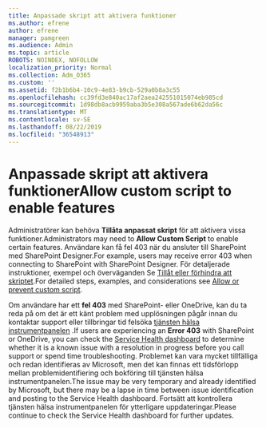 ```yaml
---
title: Anpassade skript att aktivera funktioner
ms.author: efrene
author: efrene
manager: pamgreen
ms.audience: Admin
ms.topic: article
ROBOTS: NOINDEX, NOFOLLOW
localization_priority: Normal
ms.collection: Adm_O365
ms.custom: ''
ms.assetid: f2b1b6b4-10c9-4e83-b9cb-529a0b8a3c55
ms.openlocfilehash: cc39fd3e840ac17af2aea242551015074eb985cd
ms.sourcegitcommit: 1d98db8acb9959aba3b5e308a567ade6b62da56c
ms.translationtype: MT
ms.contentlocale: sv-SE
ms.lasthandoff: 08/22/2019
ms.locfileid: "36548913"
---
```

# <a name="allow-custom-script-to-enable-features"></a><span data-ttu-id="8ea91-102">Anpassade skript att aktivera funktioner</span><span class="sxs-lookup"><span data-stu-id="8ea91-102">Allow custom script to enable features</span></span>

<span data-ttu-id="8ea91-103">Administratörer kan behöva **Tillåta anpassat skript** för att aktivera vissa funktioner.</span><span class="sxs-lookup"><span data-stu-id="8ea91-103">Administrators may need to **Allow Custom Script** to enable certain features.</span></span> <span data-ttu-id="8ea91-104">Användare kan få fel 403 när du ansluter till SharePoint med SharePoint Designer.</span><span class="sxs-lookup"><span data-stu-id="8ea91-104">For example, users may receive error 403 when connecting to SharePoint with SharePoint Designer.</span></span> <span data-ttu-id="8ea91-105">För detaljerade instruktioner, exempel och överväganden Se [Tillåt eller förhindra att skriptet](https://docs.microsoft.com/sharepoint/allow-or-prevent-custom-script).</span><span class="sxs-lookup"><span data-stu-id="8ea91-105">For detailed steps, examples, and considerations see [Allow or prevent custom script](https://docs.microsoft.com/sharepoint/allow-or-prevent-custom-script).</span></span>

<span data-ttu-id="8ea91-106">Om användare har ett **fel 403** med SharePoint- eller OneDrive, kan du ta reda på om det är ett känt problem med upplösningen pågår innan du kontaktar support eller tillbringar tid felsöka [tjänsten hälsa instrumentpanelen](https://admin.microsoft.com/AdminPortal/Home#/servicehealth) .</span><span class="sxs-lookup"><span data-stu-id="8ea91-106">If users are experiencing an **Error 403** with SharePoint or OneDrive, you can check the [Service Health dashboard](https://admin.microsoft.com/AdminPortal/Home#/servicehealth) to determine whether it is a known issue with a resolution in progress before you call support or spend time troubleshooting.</span></span> <span data-ttu-id="8ea91-107">Problemet kan vara mycket tillfälliga och redan identifieras av Microsoft, men det kan finnas ett tidsförlopp mellan problemidentifiering och bokföring till tjänsten hälsa instrumentpanelen.</span><span class="sxs-lookup"><span data-stu-id="8ea91-107">The issue may be very temporary and already identified by Microsoft, but there may be a lapse in time between issue identification and posting to the Service Health dashboard.</span></span> <span data-ttu-id="8ea91-108">Fortsätt att kontrollera tjänsten hälsa instrumentpanelen för ytterligare uppdateringar.</span><span class="sxs-lookup"><span data-stu-id="8ea91-108">Please continue to check the Service Health dashboard for further updates.</span></span>

